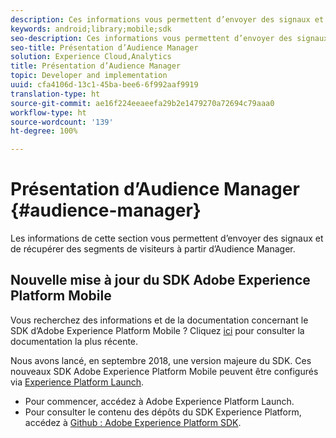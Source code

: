```yaml
---
description: Ces informations vous permettent d’envoyer des signaux et de récupérer des segments de visiteurs à partir d’Audience Manager.
keywords: android;library;mobile;sdk
seo-description: Ces informations vous permettent d’envoyer des signaux et de récupérer des segments de visiteurs à partir d’Audience Manager.
seo-title: Présentation d’Audience Manager
solution: Experience Cloud,Analytics
title: Présentation d’Audience Manager
topic: Developer and implementation
uuid: cfa4106d-13c1-45ba-bee6-6f992aaf9919
translation-type: ht
source-git-commit: ae16f224eeaeefa29b2e1479270a72694c79aaa0
workflow-type: ht
source-wordcount: '139'
ht-degree: 100%

---
```



# Présentation d’Audience Manager {#audience-manager}

Les informations de cette section vous permettent d’envoyer des signaux et de récupérer des segments de visiteurs à partir d’Audience Manager.

## Nouvelle mise à jour du SDK Adobe Experience Platform Mobile

Vous recherchez des informations et de la documentation concernant le SDK d’Adobe Experience Platform Mobile ? Cliquez [ici](https://aep-sdks.gitbook.io/docs/) pour consulter la documentation la plus récente.

Nous avons lancé, en septembre 2018, une version majeure du SDK. Ces nouveaux SDK Adobe Experience Platform Mobile peuvent être configurés via [Experience Platform Launch](https://www.adobe.com/fr/experience-platform/launch.html).

* Pour commencer, accédez à Adobe Experience Platform Launch.
* Pour consulter le contenu des dépôts du SDK Experience Platform, accédez à [Github : Adobe Experience Platform SDK](https://github.com/Adobe-Marketing-Cloud/acp-sdks).
